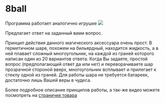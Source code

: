# 8ball
Программа работает аналогично игрушке <img src="http://www.redkid.net/generator/8ball/yoursign.jpg"><br>

Предлагает ответ на заданный вами вопрос.

Принцип действия данного магического аксессуара очень прост. В герметичном шаре, похожем на бильярдный, находится жидкость, а в ней плавает сложный многоугольник, на каждой из граней которого написан один из 20 вариантов ответа. Когда Вы задаете, простой вопрос (предполагающий ответ да или нет) и переворачиваете шар прозрачной стороной вверх, многоугольник всплывает и прилегает к стеклу одной из граней. Для работы шара не требуется батареек, достаточно лишь Вашей веры в чудеса.

Более подробное описание принципов работы, а так-же видео можете посмотреть на <a href="https://zadari.kz/p555839-magic-ball.html">страничке товара